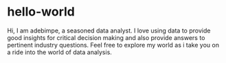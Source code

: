 # hello-world

Hi,
I am adebimpe, a seasoned data analyst. I love using data to provide good insights for critical decision making
and also provide answers to pertinent industry questions. Feel free to explore my world as i take you on a ride into
the world of data analysis.
